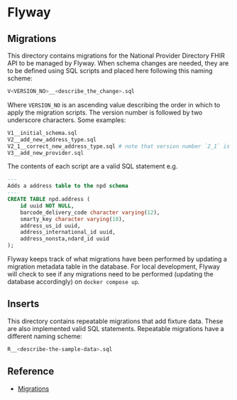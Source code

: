 # Flyway

## Migrations

This directory contains migrations for the National Provider Directory FHIR API to be managed by Flyway.
When schema changes are needed, they are to be defined using SQL scripts and placed here following this naming scheme:

```bash
V<VERSION_NO>__<describe_the_change>.sql
```

Where `VERSION_NO` is an ascending value describing the order in which to apply the migration scripts. The version number
is followed by two underscore characters. Some examples:

```bash
V1__initial_schema.sql
V2__add_new_address_type.sql
V2_1__correct_new_address_type.sql # note that version number `2_1` is OK!
V3__add_new_provider.sql
```

The contents of each script are a valid SQL statement e.g.

```sql
---
Adds a address table to the npd schema
---
CREATE TABLE npd.address (
    id uuid NOT NULL,
    barcode_delivery_code character varying(12),
    smarty_key character varying(10),
    address_us_id uuid,
    address_international_id uuid,
    address_nonsta,ndard_id uuid
);
```

Flyway keeps track of what migrations have been performed by updating a migration metadata table in the database. 
For local development, Flyway will check to see if any migrations need to be performed (updating the database accordingly) 
on `docker compose up`.

## Inserts

This directory contains repeatable migrations that add fixture data. These are also implemented valid SQL statements.
Repeatable migrations have a different naming scheme:

```bash
R__<describe-the-sample-data>.sql
```

## Reference

- [Migrations](https://documentation.red-gate.com/fd/migrations-271585107.html)